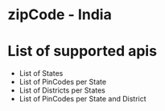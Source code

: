# zipCode - India

# **List of supported apis**

- List of States
- List of PinCodes per State
- List of Districts per States
- List of PinCodes per State and District



